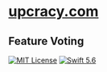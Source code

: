 # [upcracy.com](https://upcracy.com/?ref=github)

## Feature Voting

[![MIT License](https://img.shields.io/badge/License-MIT-00c573.svg)](LICENSE)
[![Swift 5.6](https://img.shields.io/badge/Swift-5.6-00c573.svg)](https://swift.org)
